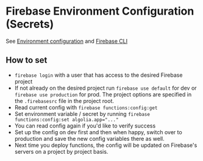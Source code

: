 # Firebase Environment Configuration (Secrets) 

See [Environment configuration](https://firebase.google.com/docs/functions/config-env) and [Firebase CLI](https://firebase.google.com/docs/cli)

## How to set
- `firebase login` with a user that has access to the desired Firebase project
- If not already on the desired project run `firebase use default` for dev or `firebase use production` for prod. The project options are specified in the `.firebasesrc` file in the project root.
- Read current config with `firebase functions:config:get`
- Set environment variable / secret by running `firebase functions:config:set algolia.app="..."`
- You can read config again if you'd like to verify success
- Set up the config on dev first and then when happy, switch over to production and save the new config variables there as well.
- Next time you deploy functions, the config will be updated on Firebase's servers on a project by project basis.